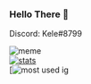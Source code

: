 ### Hello There 💫
Discord: Kele#8799 <br>

![meme](https://komarev.com/ghpvc/?username=7zr&style=flat-square&color=yellow) <br>
[![stats](https://github-readme-stats.vercel.app/api?username=7zr&show_icons=true&theme=highcontrast)](https://github.com/anuraghazra/github-readme-stats) <br>
[![most used ig](https://github-readme-stats.vercel.app/api/top-langs/?username=7zr&layout=compact&theme=highcontrast&show_icons=true)
<br>
